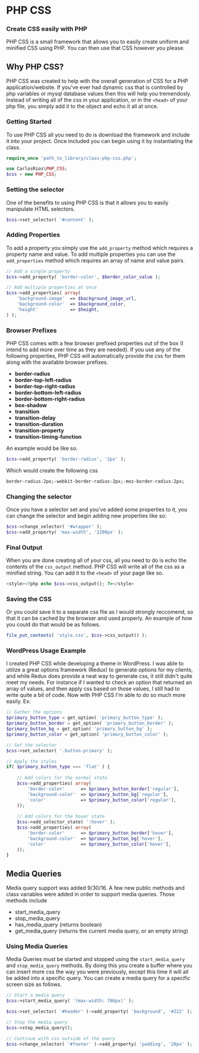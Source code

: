 # PHP CSS
### Create CSS easily with PHP
PHP CSS is a small framework that allows you to easily create uniform and minified CSS using PHP. You can then use that CSS however you please.

## Why PHP CSS?
PHP CSS was created to help with the overall generation of CSS for a PHP application/website. If you've ever had dynamic css that is controlled by php variables or mysql database values then this will help you tremendosly. Instead of writing all of the css in your application, or in the `<head>` of your php file, you simply add it to the object and echo it all at once.

### Getting Started
To use PHP CSS all you need to do is download the framework and include it into your project. Once included you can begin using it by instantiating the class.

```php
require_once 'path_to_library/class-php-css.php';

use CarlosRios\PHP_CSS;
$css = new PHP_CSS;
```
### Setting the selector
One of the benefits to using PHP CSS is that it allows you to easily manipulate HTML selectors.

```php
$css->set_selector( '#content' );
```

### Adding Properties
To add a property you simply use the `add_property` method which requires a property name and value. To add multiple properties you can use the `add_properties` method which requires an array of name and value pairs.

```php
// Add a single property
$css->add_property( 'border-color', $border_color_value );

// Add multiple properties at once
$css->add_properties( array(
	'background-image'	=> $background_image_url,
	'background-color'	=> $background_color,
	'height'			=> $height,
) );
```

### Browser Prefixes
PHP CSS comes with a few browser prefixed properties out of the box (I intend to add more over time as they are needed). If you use any of the following properties, PHP CSS will automatically provide the css for them along with the available browser prefixes.

* **border-radius**
* **border-top-left-radius**
* **border-top-right-radius**
* **border-bottom-left-radius**
* **border-bottom-right-radius**
* **box-shadow**
* **transition**
* **transition-delay**
* **transition-duration**
* **transition-property**
* **transition-timing-function**

An example would be like so.
```php
$css->add_property( 'border-radius', '2px' );
```

Which would create the following css
```css
border-radius:2px;-webkit-border-radius:2px;-moz-border-radius:2px;
```

### Changing the selector
Once you have a selector set and you've added some properties to it, you can change the selector and begin adding new properties like so:

```php
$css->change_selector( '#wrapper' );
$css->add_property( 'max-width', '1200px' );
```

### Final Output
When you are done creating all of your css, all you need to do is echo the contents of the `css_output` method. PHP CSS will write all of the css as a minified string. You can add it to the `<head>` of your page like so.

```php
<style><?php echo $css->css_output(); ?></style>
```
### Saving the CSS
Or you could save it to a separate css file as I would strongly reccomend, so that it can be cached by the browser and used properly. An example of how you could do that would be as follows.

```php
file_put_contents( 'style.css', $css->css_output() );
```

### WordPress Usage Example
I created PHP CSS while developing a theme in WordPress. I was able to utilize a great options framework (Redux) to generate options for my clients, and while Redux does provide a neat way to generate css, it still didn't quite meet my needs. For instance if I wanted to check an option that returned an array of values, and then apply css based on those values, I still had to write quite a bit of code. Now with PHP CSS I'm able to do so much more easily. Ex:

```php
// Gather the options
$primary_button_type = get_option( 'primary_button_type' );
$primary_button_border = get_option( 'primary_button_border' );
$primary_button_bg = get_option( 'primary_button_bg' );
$primary_button_color = get_option( 'primary_button_color' );

// Set the selector
$css->set_selector( '.button-primary' );

// Apply the styles
if( $primary_button_type === 'flat' ) {
	
	// Add colors for the normal state
	$css->add_properties( array(
		'border-color'		=> $primary_button_border['regular'],
		'background-color'	=> $primary_button_bg['regular'],
		'color'				=> $primary_button_color['regular'],
	));
	
	// Add colors for the hover state
	$css->add_selector_state( ':hover' );
	$css->add_properties( array(
		'border-color'		=> $primary_button_border['hover'],
		'background-color'	=> $primary_button_bg['hover'],
		'color'				=> $primary_button_color['hover'],
	));
}
```

## Media Queries
Media query support was added 9/30/16. A few new public methods and class variables were added in order to support media queries. Those methods include
 - start_media_query
 - stop_media_query
 - has_media_query (returns boolean)
 - get_media_query (returns the current media query, or an empty string)

### Using Media Queries
Media Queries must be started and stopped using the `start_media_query` and `stop_media_query` methods. By doing this you create a buffer where you can insert more css the way you were previously, except this time it will all be added into a specific query. You can create a media query for a specific screen size as follows.

```php
// Start a media query
$css->start_media_query( '(max-width: 786px)' );

$css->set_selector( '#header' )->add_property( 'background', '#222' );

// Stop the media query
$css->stop_media_query();

// Continue with css outside of the query
$css->change_selector( '#footer' )->add_property( 'padding', '20px' );
```